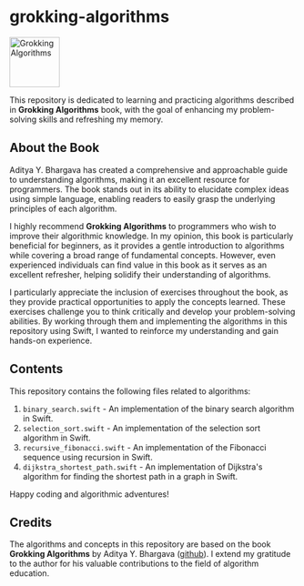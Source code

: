 # grokking-algorithms

<img src="https://m.media-amazon.com/images/S/aplus-media/vc/73bae493-a033-4b28-a429-edd8398b78eb._CR12,0,377,377_PT0_SX300__.jpg" alt="Grokking Algorithms" width="88" height="88">

This repository is dedicated to learning and practicing algorithms described in **Grokking Algorithms** book, with the goal of enhancing my problem-solving skills and refreshing my memory.

## About the Book
Aditya Y. Bhargava has created a comprehensive and approachable guide to understanding algorithms, making it an excellent resource for programmers. The book stands out in its ability to elucidate complex ideas using simple language, enabling readers to easily grasp the underlying principles of each algorithm.

I highly recommend **Grokking Algorithms** to programmers who wish to improve their algorithmic knowledge. In my opinion, this book is particularly beneficial for beginners, as it provides a gentle introduction to algorithms while covering a broad range of fundamental concepts. However, even experienced individuals can find value in this book as it serves as an excellent refresher, helping solidify their understanding of algorithms.

I particularly appreciate the inclusion of exercises throughout the book, as they provide practical opportunities to apply the concepts learned. These exercises challenge you to think critically and develop your problem-solving abilities. By working through them and implementing the algorithms in this repository using Swift, I wanted to reinforce my understanding and gain hands-on experience.

## Contents

This repository contains the following files related to algorithms:

1. `binary_search.swift` - An implementation of the binary search algorithm in Swift.
2. `selection_sort.swift` - An implementation of the selection sort algorithm in Swift.
3. `recursive_fibonacci.swift` - An implementation of the Fibonacci sequence using recursion in Swift.
4. `dijkstra_shortest_path.swift` - An implementation of Dijkstra's algorithm for finding the shortest path in a graph in Swift.

Happy coding and algorithmic adventures!

## Credits
The algorithms and concepts in this repository are based on the book **Grokking Algorithms** by Aditya Y. Bhargava ([github](https://github.com/egonSchiele/grokking_algorithms)). I extend my gratitude to the author for his valuable contributions to the field of algorithm education.
